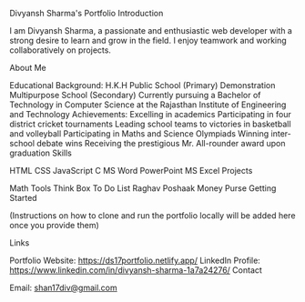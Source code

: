 Divyansh Sharma's Portfolio
Introduction

I am Divyansh Sharma, a passionate and enthusiastic web developer with a strong desire to learn and grow in the field. I enjoy teamwork and working collaboratively on projects.

About Me

Educational Background:
H.K.H Public School (Primary)
Demonstration Multipurpose School (Secondary)
Currently pursuing a Bachelor of Technology in Computer Science at the Rajasthan Institute of Engineering and Technology
Achievements:
Excelling in academics
Participating in four district cricket tournaments
Leading school teams to victories in basketball and volleyball
Participating in Maths and Science Olympiads
Winning inter-school debate wins
Receiving the prestigious Mr. All-rounder award upon graduation
Skills

HTML
CSS
JavaScript
C
MS Word
PowerPoint
MS Excel
Projects

Math Tools
Think Box
To Do List
Raghav Poshaak
Money Purse
Getting Started

(Instructions on how to clone and run the portfolio locally will be added here once you provide them)

Links

Portfolio Website: https://ds17portfolio.netlify.app/
LinkedIn Profile: https://www.linkedin.com/in/divyansh-sharma-1a7a24276/
Contact

Email: shan17div@gmail.com
